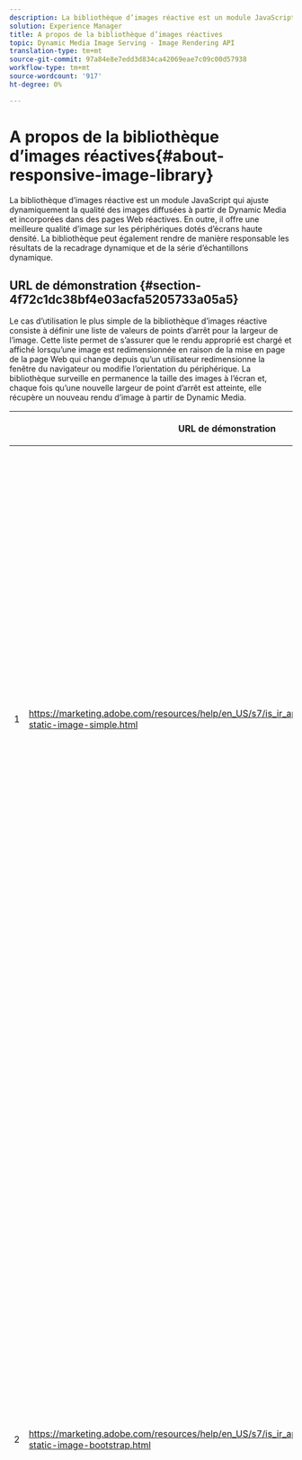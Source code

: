 ```yaml
---
description: La bibliothèque d’images réactive est un module JavaScript qui ajuste dynamiquement la qualité des images diffusées à partir de Dynamic Media et incorporées dans des pages Web réactives. En outre, il offre une meilleure qualité d’image sur les périphériques dotés d’écrans haute densité. La bibliothèque peut également rendre de manière responsable les résultats de la recadrage dynamique et de la série d’échantillons dynamique.
solution: Experience Manager
title: A propos de la bibliothèque d’images réactives
topic: Dynamic Media Image Serving - Image Rendering API
translation-type: tm+mt
source-git-commit: 97a84e8e7edd3d834ca42069eae7c09c00d57938
workflow-type: tm+mt
source-wordcount: '917'
ht-degree: 0%

---
```



# A propos de la bibliothèque d’images réactives{#about-responsive-image-library}

La bibliothèque d’images réactive est un module JavaScript qui ajuste dynamiquement la qualité des images diffusées à partir de Dynamic Media et incorporées dans des pages Web réactives. En outre, il offre une meilleure qualité d’image sur les périphériques dotés d’écrans haute densité. La bibliothèque peut également rendre de manière responsable les résultats de la recadrage dynamique et de la série d’échantillons dynamique.

## URL de démonstration {#section-4f72c1dc38bf4e03acfa5205733a05a5}

Le cas d’utilisation le plus simple de la bibliothèque d’images réactive consiste à définir une liste de valeurs de points d’arrêt pour la largeur de l’image. Cette liste permet de s’assurer que le rendu approprié est chargé et affiché lorsqu’une image est redimensionnée en raison de la mise en page de la page Web qui change depuis qu’un utilisateur redimensionne la fenêtre du navigateur ou modifie l’orientation du périphérique. La bibliothèque surveille en permanence la taille des images à l’écran et, chaque fois qu’une nouvelle largeur de point d’arrêt est atteinte, elle récupère un nouveau rendu d’image à partir de Dynamic Media.

<table id="table_3D3D3991B802461A888E1093C1217D26"> 
 <thead> 
  <tr> 
   <th colname="col01" class="entry"> </th> 
   <th colname="col1" class="entry"> <p>URL de démonstration </p> </th> 
   <th colname="col2" class="entry"> <p>Description </p> </th> 
  </tr> 
 </thead>
 <tbody> 
  <tr> 
   <td colname="col01"> <p>1 </p> </td> 
   <td colname="col1"> <p> <a href="https://marketing.adobe.com/resources/help/en_US/s7/is_ir_api/is_api/samples/responsive-static-image-simple.html" scope="external" format="https"> https://marketing.adobe.com/resources/help/en_US/s7/is_ir_api/is_api/samples/responsive-static-image-simple.html  </a> </p> <p> 
     <!-- http://sasha.s7qa.com/jira-bugs/S7-7729/responsive-static-image-simple.htm--> </p> </td> 
   <td colname="col2"> <p>Voici un exemple simple où l’image adaptée se trouve dans un conteneur qui prend 50 % de la largeur de la page Web. Chaque fois que la fenêtre du navigateur est redimensionnée, la largeur du conteneur change. Lorsque la largeur de l’image atteint l’un des points d’arrêt configurés (définis à 200, 400, 600 et 800 pixels à des fins d’illustration), un nouveau rendu est téléchargé et affiché. L’objectif est d’éviter de charger des images volumineuses inutiles et d’économiser la bande passante du réseau. </p> <p>Cliquez sur l’URL pour ouvrir la page Web, redimensionner la fenêtre du navigateur et surveiller le trafic réseau. </p> </td> 
  </tr> 
  <tr> 
   <td colname="col01"> <p>2 </p> </td> 
   <td colname="col1"> <p> <a href="https://marketing.adobe.com/resources/help/en_US/s7/is_ir_api/is_api/samples/responsive-static-image-bootstrap.html" format="https" scope="external"> https://marketing.adobe.com/resources/help/en_US/s7/is_ir_api/is_api/samples/responsive-static-image-bootstrap.html  </a> </p> <p> 
     <!-- http://sasha.s7qa.com/jira-bugs/S7-7729/responsive-static-image-bootstrap.htm--> </p> </td> 
   <td colname="col2"> <p>L’exemple de Bootstrap suivant illustre le même cas d’utilisation dans une page Web. Selon le CSS Bootstrap, la cellule de disposition à laquelle l’image adaptée est ajoutée peut avoir l’une des largeurs suivantes : 360, 720 et 940 pixels. Il s’agit des valeurs exactes transmises en tant que points d’arrêt à la bibliothèque d’images réactive. Ainsi, Dynamic Media s'assure que la bande passante réseau du client est utilisée efficacement. De plus, il garantit également que l’image est affichée à la taille exacte requise, compte tenu de la mise en page Web actuelle, sans artefacts visuels lors de la mise à l’échelle du navigateur côté client. </p> <p>Cliquez sur l’URL pour ouvrir la page Web, redimensionnez la fenêtre du navigateur pour accéder à différents points d’arrêt de la mise en page et surveillez le trafic réseau. </p> <p>Les cas d’utilisation plus avancés incluent l’association de différents paramètres d’image prédéfinis, ou de commandes de diffusion d’images, ou les deux, à des valeurs de points d’arrêt différentes. </p> </td> 
  </tr> 
  <tr> 
   <td colname="col01"> <p>3 </p> </td> 
   <td colname="col1"> <p> <a href="https://marketing.adobe.com/resources/help/en_US/s7/is_ir_api/is_api/samples/image-presets.html" format="https" scope="external"> https://marketing.adobe.com/resources/help/en_US/s7/is_ir_api/is_api/samples/image-presets.html  </a> </p> <p> 
     <!--http://sasha.s7qa.com/jira-bugs/S7-7729/image-presets.html--> </p> </td> 
   <td colname="col2"> <p>Dans l’exemple suivant, des paramètres d’image prédéfinis de qualité et de format différents pour différentes tailles de points d’arrêt sont utilisés. Pour un petit point d’arrêt, un paramètre prédéfini de faible qualité est appliqué, ce qui force Image Serving à renvoyer l’image GIF compressée à six couleurs uniquement. Un point d’arrêt moyen utilise un paramètre d’image prédéfini configuré pour le format JPEG avec une compression élevée. Le point d’arrêt le plus important est associé à un paramètre d’image prédéfini de haute qualité à l’aide d’un fichier PNG sans perte. Cette méthode garantit la diffusion d’images de haute qualité sur ces périphériques, en partant du principe que les périphériques dotés d’écrans plus grands disposent d’une bande passante et d’une puissance de traitement plus importantes. </p> <p>Cliquez sur l’URL pour ouvrir la page Web, redimensionnez la fenêtre du navigateur Web de plus en plus grande et notez la dégradation de la qualité de l’image. </p> </td> 
  </tr> 
  <tr> 
   <td colname="col01"> <p>4 </p> </td> 
   <td colname="col1"> <p> <a href="https://marketing.adobe.com/resources/help/en_US/s7/is_ir_api/is_api/samples/crops.html" format="https" scope="external"> https://marketing.adobe.com/resources/help/en_US/s7/is_ir_api/is_api/samples/crops.html  </a> </p> <p> 
     <!--http://sasha.s7qa.com/jira-bugs/S7-7729/crops.html--> </p> </td> 
   <td colname="col2"> <p>Outre les paramètres d’image prédéfinis, il est possible d’associer des commandes de diffusion d’images spécifiques à des points d’arrêt. L’exemple suivant montre comment il est possible de recadrer progressivement l’image de la bannière dans la zone d’intérêt à mesure que la taille de l’image à l’écran devient plus petite. Ici, le point d’arrêt le plus grand ne comporte aucune commande de diffusion d’images, de sorte que l’image de la bannière est entièrement visible. A un point d’arrêt moyen applique un recadrage modéré, ce qui rend visible uniquement le coureur dont le texte est "En cours". À un petit point d’arrêt, davantage de recadrage est appliqué afin que seul le produit s’affiche. </p> <p>Cliquez sur l’URL pour ouvrir la page Web et redimensionner la fenêtre de votre navigateur. Remarquez comment l'image se recadre progressivement lorsque vous passez d'une taille plus grande à une taille plus petite. </p> </td> 
  </tr> 
  <tr> 
   <td colname="col01"> <p>5 </p> </td> 
   <td colname="col1"> <p> <a href="https://marketing.adobe.com/resources/help/en_US/s7/is_ir_api/is_api/samples/template.html" format="https" scope="external"> https://marketing.adobe.com/resources/help/en_US/s7/is_ir_api/is_api/samples/template.html  </a> </p> <p> 
     <!--http://sasha.s7qa.com/jira-bugs/S7-7729/template.html--> </p> </td> 
   <td colname="col2"> <p>Vous pouvez également utiliser des commandes de diffusion d’images avec des modèles de diffusion d’images pour contrôler certains paramètres de modèle en fonction de la taille de l’image. Dans l’exemple suivant, un modèle de diffusion d’images est utilisé lorsque la taille de police de l’incrustation de texte est paramétrée à l’aide du paramètre <span class="codeph"> $fontsize </span>. L’image réactive est configurée de manière à utiliser une taille de police plus grande pour les images de taille plus petite afin de s’assurer que le texte reste toujours lisible : </p> </td> 
  </tr> 
 </tbody> 
</table>

## Configuration système requise {#section-35ea9e9c79cc43d7bcefdc240340fba4}

**Matériel et logiciels du serveur**

* Dynamic Media Image Serving 6.0.1 ou version ultérieure.

**Configuration minimale requise pour le navigateur client**

* Microsoft® Windows® 7 ou version ultérieure ; Mac OS X 10.8 ou version ultérieure.
* Firefox 23, Safari 6, Chrome 29, IE 9 ou version ultérieure.
* iOS 6 ou version ultérieure.
* Certifié sur iPhone3GS ou une version ultérieure et iPad2 ou une version ultérieure (navigateurs natifs uniquement).
* Android OS 2.3 ou version ultérieure.
* Pour le moment, Internet Explorer sur les périphériques mobiles n’est pas pris en charge.

